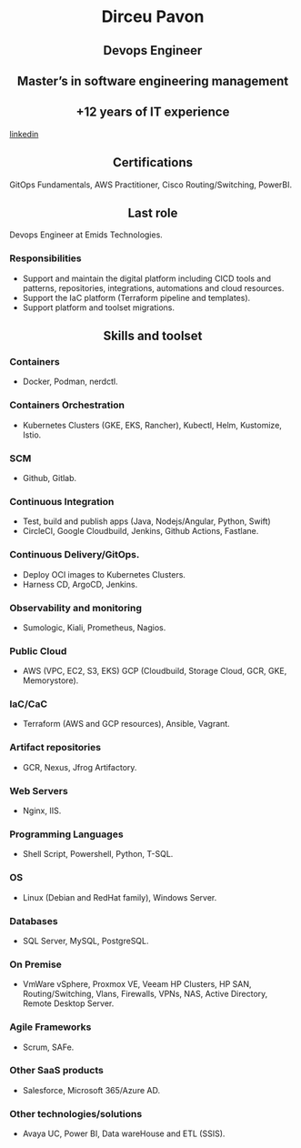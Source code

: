 # <center> Dirceu Pavon </center>
## <center> Devops Engineer </center>
## <center> Master’s in software engineering management </center>
## <center> +12 years of IT experience </center>
[linkedin](https://www.linkedin.com/in/dirceu-pav%C3%B3n-2779aa8a)
## <center> Certifications </center>
GitOps Fundamentals, AWS Practitioner, Cisco Routing/Switching, PowerBI.
## <center> Last role </center>
Devops Engineer at Emids Technologies.
### Responsibilities
- Support and maintain the digital platform including CICD tools and patterns, repositories, integrations, automations and cloud resources.
- Support the IaC platform (Terraform pipeline and templates).
- Support platform and toolset migrations.

## <center> Skills and toolset </center>
### Containers
- Docker, Podman, nerdctl.
### Containers Orchestration
- Kubernetes Clusters (GKE, EKS, Rancher), Kubectl, Helm, Kustomize, Istio.
### SCM
- Github, Gitlab.
### Continuous Integration
- Test, build and publish apps (Java, Nodejs/Angular, Python, Swift)
- CircleCI, Google Cloudbuild, Jenkins, Github Actions, Fastlane.
### Continuous Delivery/GitOps.
- Deploy OCI images to Kubernetes Clusters.
- Harness CD, ArgoCD, Jenkins.
### Observability and monitoring
- Sumologic, Kiali, Prometheus, Nagios.
### Public Cloud
- AWS (VPC, EC2, S3, EKS) GCP (Cloudbuild, Storage Cloud, GCR, GKE, Memorystore).
### IaC/CaC
- Terraform (AWS and GCP resources), Ansible, Vagrant.
### Artifact repositories
- GCR, Nexus, Jfrog Artifactory.
### Web Servers
- Nginx, IIS.
### Programming Languages
- Shell Script, Powershell, Python, T-SQL.
### OS
- Linux (Debian and RedHat family), Windows Server.
### Databases
- SQL Server, MySQL, PostgreSQL.

### On Premise
- VmWare vSphere, Proxmox VE, Veeam HP Clusters, HP SAN, Routing/Switching, Vlans, Firewalls, VPNs, NAS, Active Directory, Remote Desktop Server.
### Agile Frameworks
- Scrum, SAFe.
### Other SaaS products
- Salesforce, Microsoft 365/Azure AD.
### Other technologies/solutions
- Avaya UC, Power BI, Data wareHouse and ETL (SSIS).
